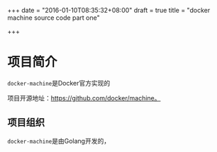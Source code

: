 +++
date = "2016-01-10T08:35:32+08:00"
draft = true
title = "docker machine source code part one"

+++



# 项目简介

`docker-machine`是Docker官方实现的

项目开源地址：https://github.com/docker/machine。

## 项目组织

`docker-machine`是由Golang开发的，

